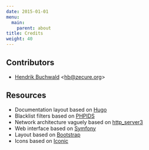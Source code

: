 ```yaml
---
date: 2015-01-01
menu:
  main:
    parent: about
title: Credits
weight: 40
---
```


## Contributors

 * [Hendrik Buchwald](https://github.com/zit-hb) <<hb@zecure.org>>

## Resources

 * Documentation layout based on [Hugo](http://gohugo.io/)
 * Blacklist filters based on [PHPIDS](http://phpids.org/)
 * Network architecture vaguely based on [http_server3](http://www.boost.org/doc/libs/1_53_0/doc/html/boost_asio/example/http/server3/)
 * Web interface based on [Symfony](http://symfony.com/)
 * Layout based on [Bootstrap](http://getbootstrap.com/)
 * Icons based on [Iconic](http://useiconic.com/)
